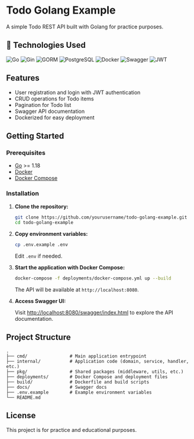 # Todo Golang Example

A simple Todo REST API built with Golang for practice purposes.

## 🚀 Technologies Used

<p>
<img src="https://img.shields.io/badge/Go-00ADD8?logo=go&logoColor=white&style=for-the-badge" alt="Go" />
<img src="https://img.shields.io/badge/Gin-00B386?logo=gin&logoColor=white&style=for-the-badge" alt="Gin" />
<img src="https://img.shields.io/badge/GORM-FF7043?logo=go&logoColor=white&style=for-the-badge" alt="GORM" />
<img src="https://img.shields.io/badge/PostgreSQL-4169E1?logo=postgresql&logoColor=white&style=for-the-badge" alt="PostgreSQL" />
<img src="https://img.shields.io/badge/Docker-2496ED?logo=docker&logoColor=white&style=for-the-badge" alt="Docker" />
<img src="https://img.shields.io/badge/Swagger-85EA2D?logo=swagger&logoColor=white&style=for-the-badge" alt="Swagger" />
<img src="https://img.shields.io/badge/JWT-000000?logo=jsonwebtokens&logoColor=white&style=for-the-badge" alt="JWT" />
</p>

## Features

- User registration and login with JWT authentication
- CRUD operations for Todo items
- Pagination for Todo list
- Swagger API documentation
- Dockerized for easy deployment

## Getting Started

### Prerequisites

- [Go](https://golang.org/) >= 1.18
- [Docker](https://www.docker.com/)
- [Docker Compose](https://docs.docker.com/compose/)

### Installation

1. **Clone the repository:**

   ```bash
   git clone https://github.com/yourusername/todo-golang-example.git
   cd todo-golang-example
   ```

2. **Copy environment variables:**

   ```bash
   cp .env.example .env
   ```

   Edit `.env` if needed.

3. **Start the application with Docker Compose:**

   ```bash
   docker-compose -f deployments/docker-compose.yml up --build
   ```

   The API will be available at `http://localhost:8080`.

4. **Access Swagger UI:**

   Visit [http://localhost:8080/swagger/index.html](http://localhost:8080/swagger/index.html) to explore the API documentation.

## Project Structure

```
.
├── cmd/                # Main application entrypoint
├── internal/           # Application code (domain, service, handler, etc.)
├── pkg/                # Shared packages (middleware, utils, etc.)
├── deployments/        # Docker Compose and deployment files
├── build/              # Dockerfile and build scripts
├── docs/               # Swagger docs
├── .env.example        # Example environment variables
└── README.md
```

## License

This project is for practice and educational purposes.
